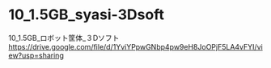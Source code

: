 # 10_1.5GB_syasi-3Dsoft
10_1.5GB_ロボット筐体_３Dソフト
https://drive.google.com/file/d/1YviYPpwGNbp4pw9eH8JoOPjF5LA4vFYI/view?usp=sharing
